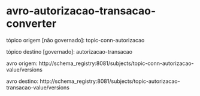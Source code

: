 # avro-autorizacao-transacao-converter

tópico origem [não governado]: topic-conn-autorizacao

tópico destino [governado]: autorizacao-transacao


avro origem: http://schema_registry:8081/subjects/topic-conn-autorizacao-value/versions

avro destino: http://schema_registry:8081/subjects/topic-autorizacao-transacao-value/versions

